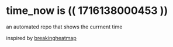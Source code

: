 # time_now is (( 1716138000453 ))

an automated repo that shows the currnent time

inspired by [breakingheatmap](https://github.com/breakingheatmap/breakingheatmap)